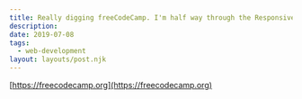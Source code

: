 ```yaml
---
title: Really digging freeCodeCamp. I'm half way through the Responsive Web Design Certification and I'm learning a lot. 
description: 
date: 2019-07-08
tags:
  - web-development
layout: layouts/post.njk
---
```

[https://freecodecamp.org](https://freecodecamp.org)
